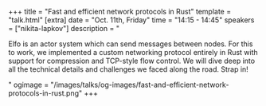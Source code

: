 +++
title = "Fast and efficient network protocols in Rust"
template = "talk.html"
[extra]
  date = "Oct. 11th, Friday"
  time = "14:15 - 14:45"
  speakers = ["nikita-lapkov"]
  description = "<p>Elfo is an actor system which can send messages between nodes. For this to work, we implemented a custom networking protocol entirely in Rust with support for compression and TCP-style flow control. We will dive deep into all the technical details and challenges we faced along the road. Strap in!</p>"
  ogimage = "/images/talks/og-images/fast-and-efficient-network-protocols-in-rust.png"
+++
